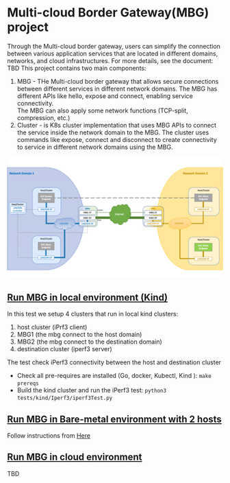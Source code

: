 # Multi-cloud Border Gateway(MBG) project  
Through the Multi-cloud border gateway, users can simplify the connection between various application services that are located in different domains, networks, and cloud infrastructures. 
For more details, see the document: TBD 
This project contains two main components: 
1) MBG - THe Multi-cloud border gateway that allows secure connections between different services in different network domains.
   The MBG has different APIs like hello, expose and connect, enabling service connectivity.  
   The MBG can also apply some network functions (TCP-split, compression, etc.)
2) Cluster - is K8s cluster implementation that uses MBG APIs to connect the service inside the network domain to the MBG.
   The cluster uses commands like expose, connect and disconnect to create connectivity to service in different network domains using the MBG. 

![alt text](./tests/figures/mbg-proto.png)


## <ins>Run MBG in local environment (Kind)<ins>
In this test we setup 4 clusters that run in local kind clusters: 
1) host cluster (iPrf3 client) 
2) MBG1 (the mbg connect to the host domain) 
3) MBG2 (the mbg connect to the destination domain) 
4) destination cluster (iperf3 server)

The test check iPerf3 connectivity between the host and destination cluster
* Check all pre-requires  are installed (Go, docker, Kubectl, Kind ): ```make prereqs```
* Build the kind cluster and run the iPerf3 test:
      ```python3 tests/kind/Iperf3/iperf3Test.py```
## <ins>Run MBG in Bare-metal environment with 2 hosts<ins> 
Follow instructions from [Here](tests/bare-metal/commands.txt)

## <ins>Run MBG in cloud environment<ins> 
TBD
